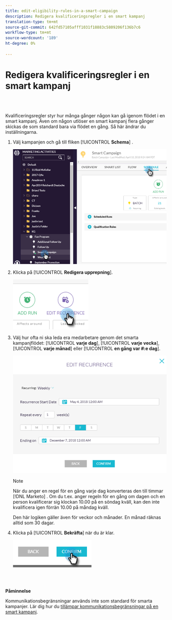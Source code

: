 ```yaml
---
title: edit-eligibility-rules-in-a-smart-campaign
description: Redigera kvalificeringsregler i en smart kampanj
translation-type: tm+mt
source-git-commit: 642fd57105afff1031f18883c5809206f136b7c6
workflow-type: tm+mt
source-wordcount: '189'
ht-degree: 0%

---
```



# Redigera kvalificeringsregler i en smart kampanj

<br> 

Kvalificeringsregler styr hur många gånger någon kan gå igenom flödet i en smart kampanj. Även om någon utlöser en smart kampanj flera gånger skickas de som standard bara via flödet en gång. Så här ändrar du inställningarna.

1. Välj kampanjen och gå till fliken [!UICONTROL **Schema**] .

   ![Bild ett](/help/sky/assets/smart-campaigns/edit-qualification-rules-in-a-smart-campaign/edit-qualification-rules-in-a-smart-campaign-1.png)

1. Klicka på [!UICONTROL **Redigera upprepning**].

   ![Bild två](/help/sky/assets/smart-campaigns/edit-qualification-rules-in-a-smart-campaign/edit-qualification-rules-in-a-smart-campaign-2.png)

1. Välj hur ofta ni ska leda era medarbetare genom det smarta kampanjflödet: [!UICONTROL **varje dag**], [!UICONTROL **varje vecka**], [!UICONTROL **varje månad**] eller [!UICONTROL **en gång var #:e dag**].

   ![Bild tre](/help/sky/assets/smart-campaigns/edit-qualification-rules-in-a-smart-campaign/edit-qualification-rules-in-a-smart-campaign-3.png)

   >[!NOTE]
   >
   >När du anger en regel för en gång varje dag konverteras den till timmar [!DNL Marketo] . Om du t.ex. anger regeln för en gång om dagen och en person kvalificerar sig klockan 10.00 på en söndag kväll, kan den inte kvalificera igen förrän 10.00 på måndag kväll.
   >
   >Den här logiken gäller även för veckor och månader. En månad räknas alltid som 30 dagar.

1. Klicka på [!UICONTROL **Bekräfta**] när du är klar.

   ![Bild fyra](/help/sky/assets/smart-campaigns/edit-qualification-rules-in-a-smart-campaign/edit-qualification-rules-in-a-smart-campaign-4.png)

<br> 

**Påminnelse**

Kommunikationsbegränsningar används inte som standard för smarta kampanjer. Lär dig hur du [tillämpar kommunikationsbegränsningar på en smart kampanj](https://docs.marketo.com/display/DOCS/Apply+Communication+Limits+to+Smart+Campaign).
